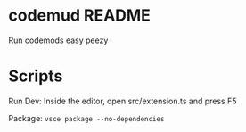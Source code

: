 # codemud README
Run codemods easy peezy

# Scripts
Run Dev: Inside the editor, open src/extension.ts and press F5

Package: `vsce package --no-dependencies`
